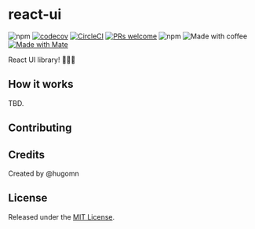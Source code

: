 # react-ui


![npm](https://img.shields.io/npm/v/@infinitecsolutions/ui.svg)
[![codecov](https://codecov.io/gh/infinitecsolutions/ui/branch/master/graph/badge.svg)](https://codecov.io/gh/infinitecsolutions/ui) [![CircleCI](https://circleci.com/gh/infinitecsolutions/ui.svg?style=svg)](https://circleci.com/gh/infinitecsolutions/ui) [![PRs welcome](https://img.shields.io/badge/PRs-welcome-brightgreen.svg?style=flat-square)](http://makeapullrequest.com)
![npm](https://img.shields.io/npm/l/@infinitecsolutions/ui.svg)
![Made with coffee](https://img.shields.io/badge/made%20with-%E2%98%95%EF%B8%8F%20coffee-yellow.svg)
[![Made with Mate](https://img.shields.io/badge/made%20with-%F0%9F%8D%B5%20Mate-green.svg)](https://github.com/rominamoya)

React UI library! 👨🏻‍🎨

## How it works

TBD.

## Contributing

## Credits

Created by @hugomn
## License

Released under the [MIT License](http://www.opensource.org/licenses/MIT).
